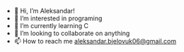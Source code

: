 - 👋 Hi, I’m Aleksandar!
- 👀 I’m interested in programing
- 🌱 I’m currently learning C
- 💞️ I’m looking to collaborate on anything
- 📫 How to reach me aleksandar.bjelovuk06@gmail.com

<!---
abjelovuk/abjelovuk is a ✨ special ✨ repository because its `README.md` (this file) appears on your GitHub profile.
You can click the Preview link to take a look at your changes.
--->
